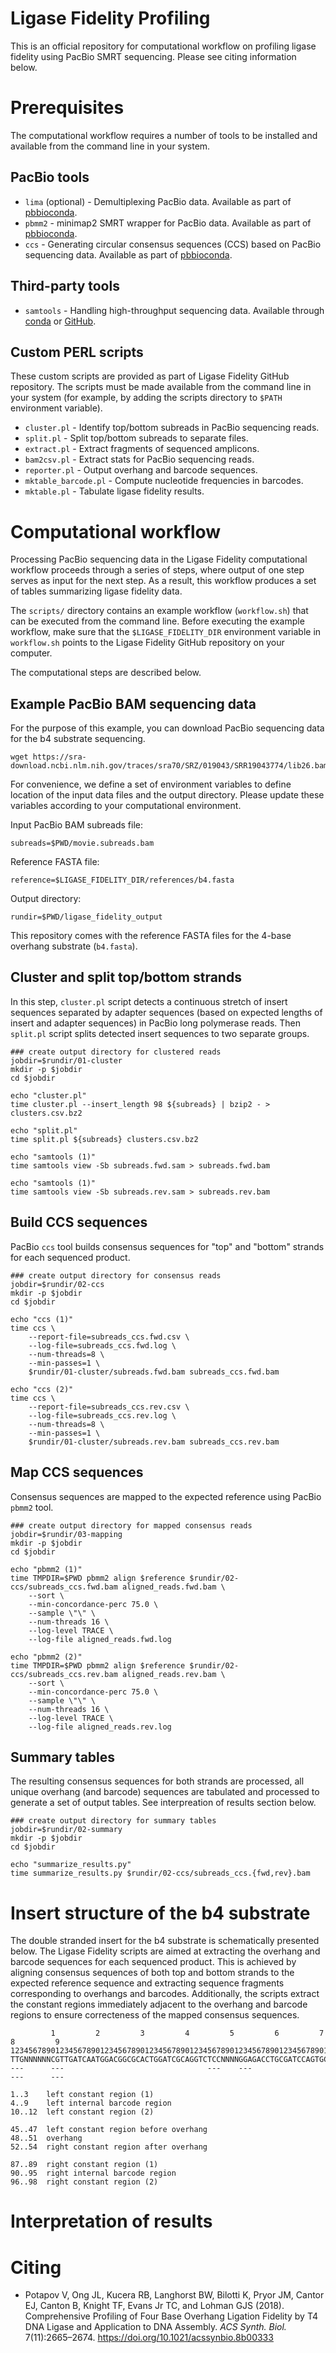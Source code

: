 # Ligase Fidelity Profiling

This is an official repository for computational workflow on profiling ligase fidelity using PacBio SMRT sequencing. Please see citing information below.

# Prerequisites

The computational workflow requires a number of tools to be installed and available from the command line in your system.

## PacBio tools

* ```lima``` (optional) - Demultiplexing PacBio data. Available as part of [pbbioconda](https://github.com/PacificBiosciences/pbbioconda).
* ```pbmm2``` - minimap2 SMRT wrapper for PacBio data. Available as part of [pbbioconda](https://github.com/PacificBiosciences/pbbioconda).
* ```ccs``` - Generating circular consensus sequences (CCS) based on PacBio sequencing data. Available as part of [pbbioconda](https://github.com/PacificBiosciences/pbccs).

## Third-party tools

* ```samtools``` - Handling high-throughput sequencing data. Available through [conda](https://anaconda.org/bioconda/samtools) or [GitHub](https://github.com/samtools/samtools).

## Custom PERL scripts

These custom scripts are provided as part of Ligase Fidelity GitHub repository. The scripts must be made available from the command line in your system (for example, by adding the scripts directory to ```$PATH``` environment variable).

* ```cluster.pl``` - Identify top/bottom subreads in PacBio sequencing reads.
* ```split.pl``` - Split top/bottom subreads to separate files.
* ```extract.pl``` - Extract fragments of sequenced amplicons.
* ```bam2csv.pl``` - Extract stats for PacBio sequencing reads.
* ```reporter.pl``` - Output overhang and barcode sequences.
* ```mktable_barcode.pl``` - Compute nucleotide frequencies in barcodes.
* ```mktable.pl``` - Tabulate ligase fidelity results.

# Computational workflow

Processing PacBio sequencing data in the Ligase Fidelity computational workflow proceeds through a series of steps, where output of one step serves as input for the next step. As a result, this workflow produces a set of tables summarizing ligase fidelity data.

The ```scripts/``` directory contains an example workflow (```workflow.sh```) that can be executed from the command line. Before executing the example workflow, make sure that the ```$LIGASE_FIDELITY_DIR``` environment variable in ```workflow.sh``` points to the Ligase Fidelity GitHub repository on your computer.

The computational steps are described below.

## Example PacBio BAM sequencing data

For the purpose of this example, you can download PacBio sequencing data for the b4 substrate sequencing.

```
wget https://sra-download.ncbi.nlm.nih.gov/traces/sra70/SRZ/019043/SRR19043774/lib26.bam
```

For convenience, we define a set of environment variables to define location of the input data files and the output directory. Please update these variables according to your computational environment.

Input PacBio BAM subreads file:
```
subreads=$PWD/movie.subreads.bam
```

Reference FASTA file:
```
reference=$LIGASE_FIDELITY_DIR/references/b4.fasta
```

Output directory:
```
rundir=$PWD/ligase_fidelity_output
```

This repository comes with the reference FASTA files for the 4-base overhang substrate (```b4.fasta```).

## Cluster and split top/bottom strands

In this step, ```cluster.pl``` script detects a continuous stretch of insert sequences separated by adapter sequences (based on expected lengths of insert and adapter sequences) in PacBio long polymerase reads. Then ```split.pl``` script splits detected insert sequences to two separate groups.

```
### create output directory for clustered reads
jobdir=$rundir/01-cluster
mkdir -p $jobdir
cd $jobdir

echo "cluster.pl"
time cluster.pl --insert_length 98 ${subreads} | bzip2 - > clusters.csv.bz2

echo "split.pl"
time split.pl ${subreads} clusters.csv.bz2

echo "samtools (1)"
time samtools view -Sb subreads.fwd.sam > subreads.fwd.bam

echo "samtools (1)"
time samtools view -Sb subreads.rev.sam > subreads.rev.bam
```

## Build CCS sequences

PacBio ```ccs``` tool builds consensus sequences for "top" and "bottom" strands for each sequenced product.

```
### create output directory for consensus reads
jobdir=$rundir/02-ccs
mkdir -p $jobdir
cd $jobdir

echo "ccs (1)"
time ccs \
    --report-file=subreads_ccs.fwd.csv \
    --log-file=subreads_ccs.fwd.log \
    --num-threads=8 \
    --min-passes=1 \
    $rundir/01-cluster/subreads.fwd.bam subreads_ccs.fwd.bam

echo "ccs (2)"
time ccs \
    --report-file=subreads_ccs.rev.csv \
    --log-file=subreads_ccs.rev.log \
    --num-threads=8 \
    --min-passes=1 \
    $rundir/01-cluster/subreads.rev.bam subreads_ccs.rev.bam
```

## Map CCS sequences

Consensus sequences are mapped to the expected reference using PacBio ```pbmm2``` tool.

```
### create output directory for mapped consensus reads
jobdir=$rundir/03-mapping
mkdir -p $jobdir
cd $jobdir

echo "pbmm2 (1)"
time TMPDIR=$PWD pbmm2 align $reference $rundir/02-ccs/subreads_ccs.fwd.bam aligned_reads.fwd.bam \
    --sort \
    --min-concordance-perc 75.0 \
    --sample \"\" \
    --num-threads 16 \
    --log-level TRACE \
    --log-file aligned_reads.fwd.log

echo "pbmm2 (2)"
time TMPDIR=$PWD pbmm2 align $reference $rundir/02-ccs/subreads_ccs.rev.bam aligned_reads.rev.bam \
    --sort \
    --min-concordance-perc 75.0 \
    --sample \"\" \
    --num-threads 16 \
    --log-level TRACE \
    --log-file aligned_reads.rev.log
```

## Summary tables

The resulting consensus sequences for both strands are processed, all unique overhang (and barcode) sequences are tabulated and processed to generate a set of output tables. See interpreation of results section below.

```
### create output directory for summary tables
jobdir=$rundir/02-summary
mkdir -p $jobdir
cd $jobdir

echo "summarize_results.py"
time summarize_results.py $rundir/02-ccs/subreads_ccs.{fwd,rev}.bam
```

# Insert structure of the b4 substrate

The double stranded insert for the b4 substrate is schematically presented below. The Ligase Fidelity scripts are aimed at extracting the overhang and barcode sequences for each sequenced product. This is achieved by aligning consensus sequences of both top and bottom strands to the expected reference sequence and extracting sequence fragments corresponding to overhangs and barcodes. Additionally, the scripts extract the constant regions immediately adjacent to the overhang and barcode regions to ensure correcteness of the mapped consensus sequences.

```
         1         2         3         4         5         6         7         8         9
12345678901234567890123456789012345678901234567890123456789012345678901234567890123456789012345678
TTGNNNNNNCGTTGATCAATGGACGGCGCACTGGATCGCAGGTCTCCNNNNGGAGACCTGCGATCCAGTGCGCCGTCCATTGATCAACGNNNNNNCAA
---      ---                                ---    ---                                ---      ---

1..3    left constant region (1)
4..9    left internal barcode region
10..12  left constant region (2)

45..47  left constant region before overhang
48..51  overhang
52..54  right constant region after overhang

87..89  right constant region (1)
90..95  right internal barcode region
96..98  right constant region (2)
```

# Interpretation of results

# Citing

* Potapov V, Ong JL, Kucera RB, Langhorst BW, Bilotti K, Pryor JM, Cantor EJ, Canton B, Knight TF, Evans Jr TC, and Lohman GJS (2018). Comprehensive Profiling of Four Base Overhang Ligation Fidelity by T4 DNA Ligase and Application to DNA Assembly. *ACS Synth. Biol.* 7(11):2665–2674. https://doi.org/10.1021/acssynbio.8b00333

